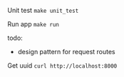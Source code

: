 Unit test `make unit_test`

Run app `make run`

todo:
* design pattern for request routes


Get uuid `curl http://localhost:8000`